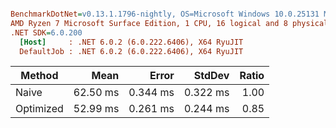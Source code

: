 ``` ini

BenchmarkDotNet=v0.13.1.1796-nightly, OS=Microsoft Windows 10.0.25131 Microsoft Windows NT 10.0.25131.0
AMD Ryzen 7 Microsoft Surface Edition, 1 CPU, 16 logical and 8 physical cores
.NET SDK=6.0.200
  [Host]     : .NET 6.0.2 (6.0.222.6406), X64 RyuJIT
  DefaultJob : .NET 6.0.2 (6.0.222.6406), X64 RyuJIT


```
|    Method |     Mean |    Error |   StdDev | Ratio |
|---------- |---------:|---------:|---------:|------:|
|     Naive | 62.50 ms | 0.344 ms | 0.322 ms |  1.00 |
| Optimized | 52.99 ms | 0.261 ms | 0.244 ms |  0.85 |
